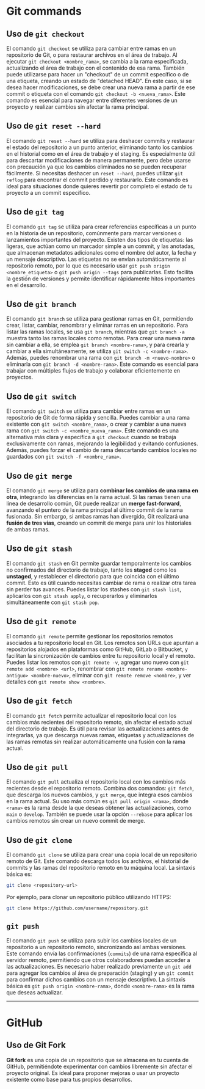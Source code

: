 # Git commands

## Uso de `git checkout`

El comando `git checkout` se utiliza para cambiar entre ramas en un repositorio de Git, o para restaurar archivos en el área de trabajo. Al ejecutar `git checkout <nombre_rama>`, se cambia a la rama especificada, actualizando el área de trabajo con el contenido de esa rama. También puede utilizarse para hacer un "checkout" de un commit específico o de una etiqueta, creando un estado de "detached HEAD". En este caso, si se desea hacer modificaciones, se debe crear una nueva rama a partir de ese commit o etiqueta con el comando `git checkout -b <nueva_rama>`. Este comando es esencial para navegar entre diferentes versiones de un proyecto y realizar cambios sin afectar la rama principal.

## Uso de `git reset --hard`

El comando `git reset --hard` se utiliza para deshacer commits y restaurar el estado del repositorio a un punto anterior, eliminando tanto los cambios en el historial como en el área de trabajo y el staging. Es especialmente útil para descartar modificaciones de manera permanente, pero debe usarse con precaución ya que los cambios eliminados no se pueden recuperar fácilmente. Si necesitas deshacer un `reset --hard`, puedes utilizar `git reflog` para encontrar el commit perdido y restaurarlo. Este comando es ideal para situaciones donde quieres revertir por completo el estado de tu proyecto a un commit específico.

## Uso de `git tag`

El comando `git tag` se utiliza para crear referencias específicas a un punto en la historia de un repositorio, comúnmente para marcar versiones o lanzamientos importantes del proyecto. Existen dos tipos de etiquetas: las ligeras, que actúan como un marcador simple a un commit, y las anotadas, que almacenan metadatos adicionales como el nombre del autor, la fecha y un mensaje descriptivo. Las etiquetas no se envían automáticamente al repositorio remoto, por lo que es necesario usar `git push origin <nombre_etiqueta>` o `git push origin --tags` para publicarlas. Esto facilita la gestión de versiones y permite identificar rápidamente hitos importantes en el desarrollo.

## Uso de `git branch`

El comando `git branch` se utiliza para gestionar ramas en Git, permitiendo crear, listar, cambiar, renombrar y eliminar ramas en un repositorio. Para listar las ramas locales, se usa `git branch`, mientras que `git branch -a` muestra tanto las ramas locales como remotas. Para crear una nueva rama sin cambiar a ella, se emplea `git branch <nombre-rama>`, y para crearla y cambiar a ella simultáneamente, se utiliza `git switch -c <nombre-rama>`. Además, puedes renombrar una rama con `git branch -m <nuevo-nombre>` o eliminarla con `git branch -d <nombre-rama>`. Este comando es esencial para trabajar con múltiples flujos de trabajo y colaborar eficientemente en proyectos.

## Uso de `git switch`

El comando `git switch` se utiliza para cambiar entre ramas en un repositorio de Git de forma rápida y sencilla. Puedes cambiar a una rama existente con `git switch <nombre_rama>`, o crear y cambiar a una nueva rama con `git switch -c <nombre_nueva_rama>`. Este comando es una alternativa más clara y específica a `git checkout` cuando se trabaja exclusivamente con ramas, mejorando la legibilidad y evitando confusiones. Además, puedes forzar el cambio de rama descartando cambios locales no guardados con `git switch -f <nombre_rama>`.

## Uso de `git merge`

El comando `git merge` se utiliza para **combinar los cambios de una rama en otra**, integrando las diferencias en la rama actual. Si las ramas tienen una línea de desarrollo común, Git puede realizar un **merge fast-forward**, avanzando el puntero de la rama principal al último commit de la rama fusionada. Sin embargo, si ambas ramas han divergido, Git realizará una **fusión de tres vías**, creando un commit de merge para unir los historiales de ambas ramas.

## Uso de `git stash`

El comando `git stash` en Git permite guardar temporalmente los cambios no confirmados del directorio de trabajo, tanto los **staged** como los **unstaged**, y restablecer el directorio para que coincida con el último commit. Esto es útil cuando necesitas cambiar de rama o realizar otra tarea sin perder tus avances. Puedes listar los stashes con `git stash list`, aplicarlos con `git stash apply`, o recuperarlos y eliminarlos simultáneamente con `git stash pop`.

## Uso de `git remote`

El comando `git remote` permite gestionar los repositorios remotos asociados a tu repositorio local en Git. Los remotos son URLs que apuntan a repositorios alojados en plataformas como GitHub, GitLab o Bitbucket, y facilitan la sincronización de cambios entre tu repositorio local y el remoto. Puedes listar los remotos con `git remote -v`, agregar uno nuevo con `git remote add <nombre> <url>`, renombrar con `git remote rename <nombre-antiguo> <nombre-nuevo>`, eliminar con `git remote remove <nombre>`, y ver detalles con `git remote show <nombre>`.

## Uso de `git fetch`

El comando `git fetch` permite actualizar el repositorio local con los cambios más recientes del repositorio remoto, sin afectar el estado actual del directorio de trabajo. Es útil para revisar las actualizaciones antes de integrarlas, ya que descarga nuevas ramas, etiquetas y actualizaciones de las ramas remotas sin realizar automáticamente una fusión con la rama actual.

## Uso de `git pull`

El comando `git pull` actualiza el repositorio local con los cambios más recientes desde el repositorio remoto. Combina dos comandos: `git fetch`, que descarga los nuevos cambios, y `git merge`, que integra esos cambios en la rama actual. Su uso más común es `git pull origin <rama>`, donde `<rama>` es la rama desde la que deseas obtener las actualizaciones, como `main` o `develop`. También se puede usar la opción `--rebase` para aplicar los cambios remotos sin crear un nuevo commit de merge.

## Uso de `git clone`

El comando `git clone` se utiliza para crear una copia local de un repositorio remoto de Git. Este comando descarga todos los archivos, el historial de commits y las ramas del repositorio remoto en tu máquina local. La sintaxis básica es:

```bash
git clone <repository-url>
```

Por ejemplo, para clonar un repositorio público utilizando HTTPS:

```bash
git clone https://github.com/username/repository.git
```

## `git push`

El comando `git push` se utiliza para subir los cambios locales de un repositorio a un repositorio remoto, sincronizando así ambas versiones. Este comando envía las confirmaciones (`commits`) de una rama específica al servidor remoto, permitiendo que otros colaboradores puedan acceder a las actualizaciones. Es necesario haber realizado previamente un `git add` para agregar los cambios al área de preparación (staging) y un `git commit` para confirmar dichos cambios con un mensaje descriptivo. La sintaxis básica es `git push origin <nombre-rama>`, donde `<nombre-rama>` es la rama que deseas actualizar.

---

# GitHub

## Uso de Git Fork

**Git fork** es una copia de un repositorio que se almacena en tu cuenta de GitHub, permitiéndote experimentar con cambios libremente sin afectar el proyecto original. Es ideal para proponer mejoras o usar un proyecto existente como base para tus propios desarrollos.
